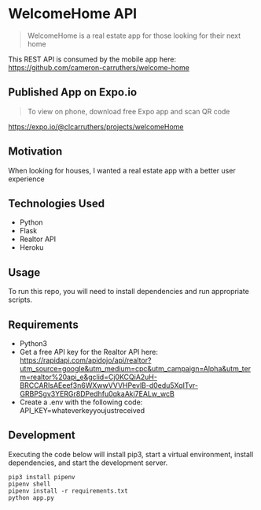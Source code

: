 # WelcomeHome API

> WelcomeHome is a real estate app for those looking for their next home

This REST API is consumed by the mobile app here: https://github.com/cameron-carruthers/welcome-home

## Published App on Expo.io

> To view on phone, download free Expo app and scan QR code

https://expo.io/@clcarruthers/projects/welcomeHome

## Motivation

When looking for houses, I wanted a real estate app with a better user experience

## Technologies Used

- Python
- Flask
- Realtor API
- Heroku

## Usage

To run this repo, you will need to install dependencies and run appropriate scripts.

## Requirements

- Python3
- Get a free API key for the Realtor API here: https://rapidapi.com/apidojo/api/realtor?utm_source=google&utm_medium=cpc&utm_campaign=Alpha&utm_term=realtor%20api_e&gclid=Cj0KCQiA2uH-BRCCARIsAEeef3n6WXwwVVVHPevlB-d0edu5XqITvr-GRBPSgv3YERGr8DPedhfu0qkaAkj7EALw_wcB
- Create a .env with the following code: API_KEY=whateverkeyyoujustreceived

## Development

Executing the code below will install pip3, start a virtual environment, install dependencies, and start the development server.

```
pip3 install pipenv
pipenv shell
pipenv install -r requirements.txt
python app.py

```
